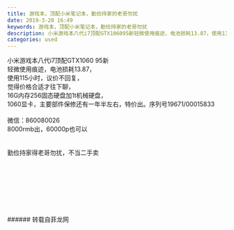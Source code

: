 ```yaml
---
title: 游戏本，顶配小米笔记本，勤俭持家的老哥勿扰
date: 2019-3-20 16:49
keywords: 游戏本，顶配小米笔记本，勤俭持家的老哥勿扰
description: 小米游戏本八代i7顶配GTX106095新轻微使用痕迹，电池损耗13.87，使用115小时，议价不回复，觉得价格合适才往下聊，16G内存256固态硬盘加1t机械硬盘，1060显卡，主要部件保修还有一年半左右，特价出。序列号19671/000
categories: used
---
```

<td class="t_f" id="postmessage_3267303">

小米游戏本八代i7顶配GTX1060 95新<br/>
轻微使用痕迹，电池损耗13.87，<br/>
使用115小时，议价不回复，<br/>
觉得价格合适才往下聊，<br/>
16G内存256固态硬盘加1t机械硬盘，<br/>
1060显卡，主要部件保修还有一年半左右，特价出。序列号19671/00015833<br/>
<br/>
微信：860080026<br/>
8000rmb出，60000p也可以<br/>
<br/>
<br/>
勤俭持家得老哥勿扰，不当二手卖<br/>
<img alt="" border="0" class="zoom" data-cf-modified-eff8fac6d3c6e23949dba90a-="" file="http://www.flw.ph/data/appbyme/upload/image/201903/20/zsN6frgkYyXb.jpg" id="aimg_H0jVT" lazyloadthumb="1" onclick="" onmouseover="" src="http://www.flw.ph/data/appbyme/upload/image/201903/20/zsN6frgkYyXb.jpg"/><br/>
<br/>
<img alt="" border="0" class="zoom" data-cf-modified-eff8fac6d3c6e23949dba90a-="" file="http://www.flw.ph/data/appbyme/upload/image/201903/20/Sb3iKGVEizMU.jpg" id="aimg_c11yY" lazyloadthumb="1" onclick="" onmouseover="" src="http://www.flw.ph/data/appbyme/upload/image/201903/20/Sb3iKGVEizMU.jpg"/><br/>
<br/>
<img alt="" border="0" class="zoom" data-cf-modified-eff8fac6d3c6e23949dba90a-="" file="http://www.flw.ph/data/appbyme/upload/image/201903/20/WyAJ424P009h.jpg" id="aimg_rW4Rr" lazyloadthumb="1" onclick="" onmouseover="" src="http://www.flw.ph/data/appbyme/upload/image/201903/20/WyAJ424P009h.jpg"/><br/>
<br/>
<img alt="" border="0" class="zoom" data-cf-modified-eff8fac6d3c6e23949dba90a-="" file="http://www.flw.ph/data/appbyme/upload/image/201903/20/ZKkpxhx6zgs0.jpg" id="aimg_m6wb5" lazyloadthumb="1" onclick="" onmouseover="" src="http://www.flw.ph/data/appbyme/upload/image/201903/20/ZKkpxhx6zgs0.jpg"/><br/>
<br/>
<img alt="" border="0" class="zoom" data-cf-modified-eff8fac6d3c6e23949dba90a-="" file="http://www.flw.ph/data/appbyme/upload/image/201903/20/1tpQjBVJ9xks.jpg" id="aimg_RVOei" lazyloadthumb="1" onclick="" onmouseover="" src="http://www.flw.ph/data/appbyme/upload/image/201903/20/1tpQjBVJ9xks.jpg"/><br/>
<br/>
<img alt="" border="0" class="zoom" data-cf-modified-eff8fac6d3c6e23949dba90a-="" file="http://www.flw.ph/data/appbyme/upload/image/201903/20/5qsO0F8fWwP0.jpg" id="aimg_Z66XC" lazyloadthumb="1" onclick="" onmouseover="" src="http://www.flw.ph/data/appbyme/upload/image/201903/20/5qsO0F8fWwP0.jpg"/><br/>
<br/>
<img alt="" border="0" class="zoom" data-cf-modified-eff8fac6d3c6e23949dba90a-="" file="http://www.flw.ph/data/appbyme/upload/image/201903/20/pUhRjlovnAQt.jpg" id="aimg_J94NE" lazyloadthumb="1" onclick="" onmouseover="" src="http://www.flw.ph/data/appbyme/upload/image/201903/20/pUhRjlovnAQt.jpg"/><br/>
<br/>
</td>
###### 转载自菲龙网